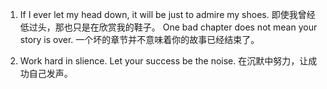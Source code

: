 




1. If I ever let my head down, it will be just to admire my shoes.
	即使我曾经低过头，那也只是在欣赏我的鞋子。
	One bad chapter does not mean your story is over.
	一个坏的章节并不意味着你的故事已经结束了。


2. Work hard in slience. Let your success be the noise.
	在沉默中努力，让成功自己发声。
